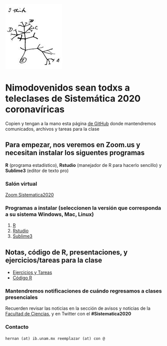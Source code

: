 ![TreeThinking](DarwinIthink.jpg)
# Nimodovenidos sean todxs a teleclases de Sistemática 2020 coronavíricas

Copien y tengan a la mano esta página [de GitHub](https://hernanvm.github.io/Sistematica2020/) donde mantendremos comunicados, archivos y tareas para la clase


## Para empezar, nos veremos en Zoom.us y necesitan instalar los siguentes programas

**R** (programa estadístico), **Rstudio** (manejador de R para hacerlo sencillo) y **Sublime3** (editor de texto pro)


### Salón virtual
[Zoom Sistematica2020](https://zoom.us/j/9899412978) 

### Programas a instalar (seleccionen la versión que corresponda a su sistema Windows, Mac, Linux)

1. [R](https://cran.r-project.org/)
2. [Rstudio](https://rstudio.com/products/rstudio/download/#download) 
3. [Sublime3](https://www.sublimetext.com/3)



## Notas, código de R, presentaciones, y ejercicios/tareas para la clase
- [Ejercicios y Tareas](https://github.com/HernanVM/Sistematica2020/tree/R/Ejercicios)
- [Código R](https://github.com/HernanVM/Sistematica2020/tree/R/Rcode)





### Mantendremos notificaciones de cuándo regresamos a clases presenciales

Recuerden revisar las noticias en la sección de avisos y noticias de la [Facultad de Ciencias](http://www.fciencias.unam.mx/comunicacion/noticias), y en Twitter con el **#Sistematica2020**

### Contacto
```hernan (at) ib.unam.mx reemplazar (at) con @```

